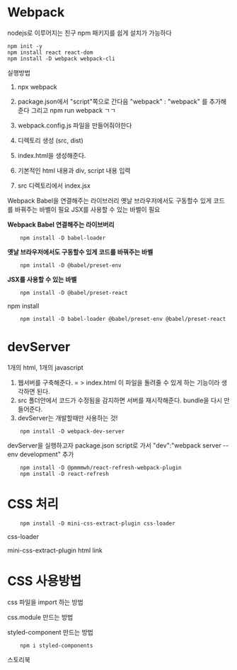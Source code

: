 # Webpack 

nodejs로 이루어지는 친구
npm 패키지를 쉽게 설치가 가능하다

```
npm init -y
npm install react react-dom
npm install -D webpack webpack-cli

```

실행방법

1. npx webpack
2. package.json에서 "script"쪽으로 간다음 "webpack" : "webpack" 를 추가해준다   그리고 npm run webpack  ㄱㄱ


1. webpack.config.js 파일을 만들어줘야한다
2. 디렉토리 생성 (src, dist)
3. index.html을 생성해준다.
4. 기본적인 html 내용과 div, script 내용 입력
5. src 디렉토리에서 index.jsx


Webpack Babel을 연결해주는 라이브러리
옛날 브라우저에서도 구동할수 있게 코드를 바꿔주는 바벨이 필요
JSX를 사용할 수 있는 바벨이 필요


**Webpack Babel 연결해주는 라이브버리**
```
    npm install -D babel-loader
```

**옛날 브라우저에서도 구동할수 있게 코드를 바꿔주는 바벨**
```
    npm install -D @babel/preset-env
```

**JSX를 사용할 수 있는 바벨**
```
    npm install -D @babel/preset-react
```

npm install
```
    npm install -D babel-loader @babel/preset-env @babel/preset-react
```



# devServer

1개의 html, 1개의 javascript

1. 웹서버를 구축해준다. = > index.html 이 파일을 돌려줄 수 있게 하는 기능이라 생각하면 된다.
2. src 폴더안에서 코드가 수정됨을 감지하면 서버를 재시작해준다. bundle을 다시 만들어준다.
3. devServer는 개발할때만 사용하는 것!


```
    npm install -D webpack-dev-server
```

devServer을 실행하고자 package.json script로 가서 "dev":"webpack server --env development" 추가


```
    npm install -D @pmmmwh/react-refresh-webpack-plugin
    npm install -D react-refresh
```


# CSS 처리
```
    npm install -D mini-css-extract-plugin css-loader
```

css-loader
<div className="app">
</div>


mini-css-extract-plugin
html link


# CSS 사용방법

css 파일을 import 하는 방법

css.module 만드는 방법



styled-component 만드는 방법

```
    npm i styled-components

```

스토리북

<style>
</style>


